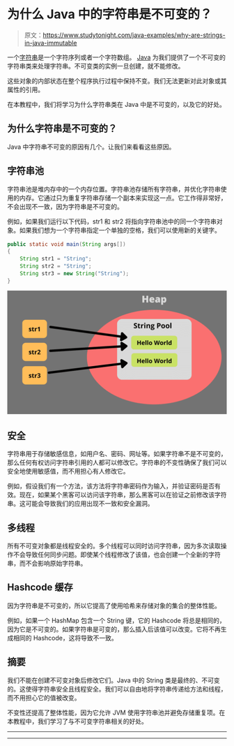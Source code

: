# 为什么 Java 中的字符串是不可变的？

> 原文：<https://www.studytonight.com/java-examples/why-are-strings-in-java-immutable>

一个[字符串](https://www.studytonight.com/java/string-handling-in-java.php)是一个字符序列或者一个字符数组。 [Java](https://www.studytonight.com/java/overview-of-java.php) 为我们提供了一个不可变的字符串类来处理字符串。不可变类的实例一旦创建，就不能修改。

这些对象的内部状态在整个程序执行过程中保持不变。我们无法更新对此对象或其属性的引用。

在本教程中，我们将学习为什么字符串类在 Java 中是不可变的，以及它的好处。

## 为什么字符串是不可变的？

Java 中字符串不可变的原因有几个。让我们来看看这些原因。

## 字符串池

字符串池是堆内存中的一个内存位置。字符串池存储所有字符串，并优化字符串使用的内存。它通过只为重复字符串存储一个副本来实现这一点。它工作得非常好，不会出现不一致，因为字符串是不可变的。

例如，如果我们运行以下代码，str1 和 str2 将指向字符串池中的同一个字符串对象。如果我们想为一个字符串指定一个单独的空格，我们可以使用新的关键字。

```java
public static void main(String args[])
{
	String str1 = "String";
	String str2 = "String";
	String str3 = new String("String");
}
```

![String Pool](img/803d2f57f403b163fb39669a145d13e6.png)

## 安全

字符串用于存储敏感信息，如用户名、密码、网址等。如果字符串不是不可变的，那么任何有权访问字符串引用的人都可以修改它。字符串的不变性确保了我们可以安全地使用敏感值，而不用担心有人修改它。

例如，假设我们有一个方法，该方法将字符串密码作为输入，并验证密码是否有效。现在，如果某个黑客可以访问该字符串，那么黑客可以在验证之前修改该字符串。这可能会导致我们的应用出现不一致和安全漏洞。

## 多线程

所有不可变对象都是线程安全的。多个线程可以同时访问字符串，因为多次读取操作不会导致任何同步问题。即使某个线程修改了该值，也会创建一个全新的字符串，而不会影响原始字符串。

## Hashcode 缓存

因为字符串是不可变的，所以它提高了使用哈希来存储对象的集合的整体性能。

例如，如果一个 HashMap 包含一个 String 键，它的 Hashcode 将总是相同的，因为它是不可变的。如果字符串是可变的，那么插入后该值可以改变。它将不再生成相同的 Hashcode，这将导致不一致。

## 摘要

我们不能在创建不可变对象后修改它们。Java 中的 String 类是最终的、不可变的。这使得字符串安全且线程安全。我们可以自由地将字符串传递给方法和线程，而不用担心它的值被改变。

不变性还提高了整体性能，因为它允许 JVM 使用字符串池并避免存储重复项。在本教程中，我们学习了与不可变字符串相关的好处。

* * *

* * *